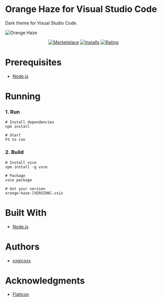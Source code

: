 # Orange Haze for Visual Studio Code
Dark theme for Visual Studio Code.

![Orange Haze](https://i.imgur.com/Yxp7JSx.png)

<p align="center">
  <a href="https://marketplace.visualstudio.com/items?itemName=xxgicoxx.orange-haze">
    <img alt="Marketplace" src="https://vsmarketplacebadge.apphb.com/version-short/xxgicoxx.orange-haze.svg?style=for-the-badge&label=Marketplace&color=FFC000"></a>
  <a href="https://marketplace.visualstudio.com/items?itemName=xxgicoxx.orange-haze">
    <img alt="Installs" src="https://vsmarketplacebadge.apphb.com/installs-short/xxgicoxx.orange-haze.svg?style=for-the-badge&color=FFC000"></a>
  <a href="https://marketplace.visualstudio.com/items?itemName=xxgicoxx.orange-haze">
    <img alt="Rating" src="https://vsmarketplacebadge.apphb.com/rating-short/xxgicoxx.orange-haze.svg?style=for-the-badge&color=FFC000"></a>
</p>

# Prerequisites
* [Node.js](https://nodejs.org/en/)

# Running
### 1. Run
````
# Install dependencies
npm install

# Start
F5 to run
````

### 2. Build
````
# Install vsce
npm install -g vsce

# Package
vsce package

# Get your version
orange-haze-[VERSION].vsix
````

# Built With
* [Node.js](https://nodejs.org/en/)

# Authors
* [xxgicoxx](https://github.com/xxgicoxx)

# Acknowledgments
* [FlatIcon](https://www.flaticon.com/)
